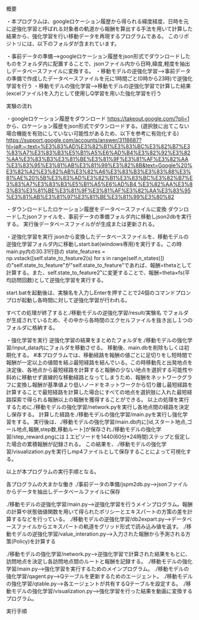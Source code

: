 概要

・本プログラムは、googleロケーション履歴から得られる緯度経度、日時を元に逆強化学習と呼ばれる対象者の軌道から報酬を算出する手法を用いて計算した結果から、強化学習を行い移動データを再現するプログラムである。
このリポジトリには、以下のフォルダが含まれています。

・事前データの準備-->googleロケーション履歴をjson形式でダウンロードしたものをフォルダ内に配置することで、jsonファイル内から日時,緯度,軽度を抽出しデータベースファイルに変換する。
・移動モデルの逆強化学習-->事前データの準備で作成したデータベースファイルを元に1時間ごと(0時から23時)で逆強化学習を行う
・移動モデルの強化学習-->移動モデルの逆強化学習で計算した結果(excelファイル)を入力として使用しQ学習を用いた強化学習を行う

実験の流れ

・googleロケーション履歴をダウンロード
    https://takeout.google.com/?pli=1
    から、ロケーション履歴をjson形式でダウンロードする。(選択肢に出てこない場合機能を有効にしていない可能性があるため、以下を参考に有効化する)
    https://support.google.com/accounts/answer/3118687?hl=ja#:~:text=%E3%83%AD%E3%82%B1%E3%83%BC%E3%82%B7%E3%83%A7%E3%83%B3%E5%B1%A5%E6%AD%B4%E3%82%92%E3%82%AA%E3%83%B3%E3%81%BE%E3%81%9F%E3%81%AF%E3%82%AA%E3%83%95%E3%81%AB%E3%81%99%E3%82%8B&text=Google%20%E3%82%A2%E3%82%AB%E3%82%A6%E3%83%B3%E3%83%88%E3%81%AE%20%5B%E3%83%AD%E3%82%B1%E3%83%BC%E3%82%B7%E3%83%A7%E3%83%B3%E5%B1%A5%E6%AD%B4,%E3%82%AA%E3%83%B3%E3%81%BE%E3%81%9F%E3%81%AF%E3%82%AA%E3%83%95%E3%81%AB%E3%81%97%E3%81%BE%E3%81%99%E3%80%82

・ダウンロードしたロケーション履歴をデータベースファイルに変換
  ダウンロードしたjsonファイルを、事前データの準備フォルダ内に移動しjson2dbを実行する。
  実行後データベースファイルがが生成または更新される。

・逆強化学習を実行
  jsonから変換したデータベースファイルを、移動モデルの逆強化学習フォルダ内に移動しstart.bat(windows専用)を実行する。この時main.py内の30.31行目の
        state_features = np.vstack([self.state_to_feature2(s)
                                   for s in range(self.n_states)])
  の"self.state_to_feature"が"self.state_to_feature"であれば、報酬=thetaとして計算する。また、self.state_to_feature2"に変更することで、報酬=theta×fs(平均訪問回数)として逆強化学習を実行する。
  
  start.batを起動後は、実験名を入力しEnterを押すことで24個のコマンドプロンプロが起動し各時間に対して逆強化学習が行われる。

  すべての処理が終了すると./移動モデルの逆強化学習/result/実験名 でフォルダが生成されているため、その中から各時間のエクセルファイルを抜き出し１つのフォルダに格納する。

・強化学習を実行
  逆強化学習の結果をまとめたフォルダを./移動モデルの強化学習/input_data内にフォルダを移動させる。
  移動後、main.dbを削除もしくは初期化する。
  #本プログラムでは、移動経路を報酬の値ごとに足切りをし短時間で報酬が一定以上の値間を結ぶ最短経路を結んでいる。この時移動先と出発地点を決定後、各地点から最短経路を計算すると報酬の少ない地点を選択する可能性や斜めに移動せず直線的な移動経路となってしまうため、報酬をネットワークグラフに変換し報酬が基準値より低いノードをネットワークから切り離し最短経路を計算することで最短経路を計算した場合にすべての地点を選択肢に入れた最短経路探索で得られる報酬以上の報酬を獲得することができる。
  以上の処理を実行するために./移動モデルの強化学習/network.pyを実行し各地点間の経路を決定し保存する。
  計算した経路を./移動モデルの強化学習/main.pyを実行し強化学習をする。
  実行後は、./移動モデルの強化学習/main.db内に[id,スタート地点,ゴール地点,報酬,step数,移動ルート]が保存され./移動モデルの強化学習/step_reward.pngには１エピソードを1440(60分*24時間)ステップと仮定した場合の累積報酬が記録される。
  この結果を、./移動モデルの強化学習/visualization.pyを実行しmp4ファイルとして保存することによって可視化する。

以上が本プログラムの実行手順となる。

各プログラムの大まかな働き
./事前データの準備/jspm2db.py-->jsonファイルからデータを抽出しデータベールファイルに保存

./移動モデルの逆強化学習/main.py-->逆強化学習を行うメインプログラム。報酬の計算や状態価値関数を用いて得られたポリシーとエキスパートの方策の差を計算するなどを行っている。
./移動モデルの逆強化学習/db2expart.py-->データベースファイルからエキスパートの軌道をグリッド形式で読み込み値を返す。
./移動モデルの逆強化学習/value_interation.py-->入力された報酬から予測される方策(Policy)を計算する

./移動モデルの強化学習/network.py-->逆強化学習で計算された結果をもとに、訪問地点を決定し各訪問地点間のルートと報酬を記録する。
./移動モデルの強化学習/main.py-->強化学習を実行するためのメインプログラム。
./移動モデルの強化学習/qagent.py-->Qテーブルを更新するためのエージェント。
./移動モデルの強化学習/qtable.py-->各エージェントが共有するQテーブルを設定する。
./移動モデルの強化学習/visualization.py-->強化学習を行った結果を動画に変換するプログラム。

実行手順

